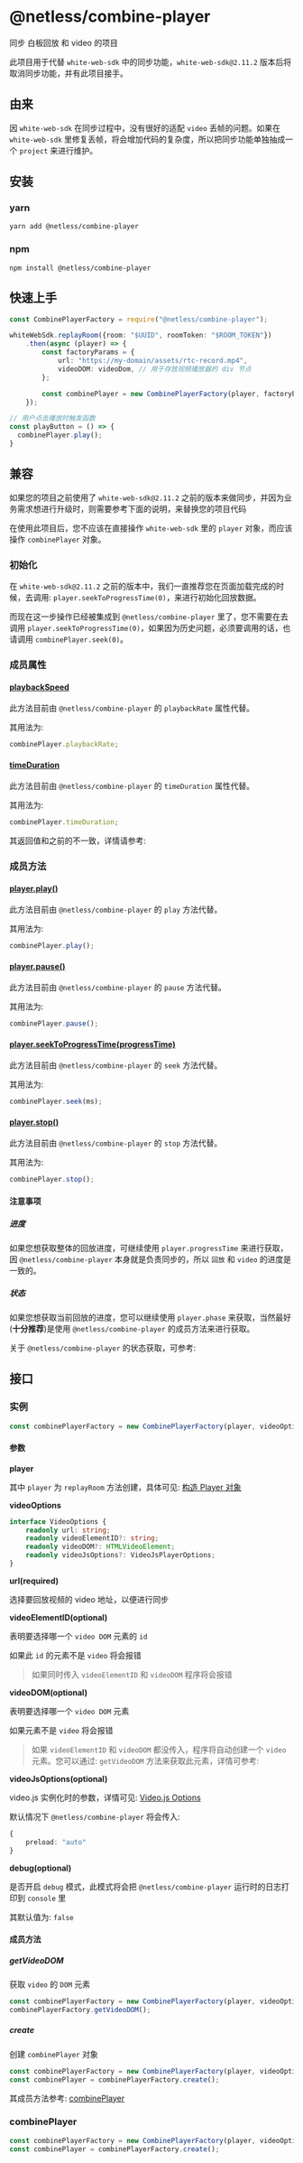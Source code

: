 # @netless/combine-player

同步 白板回放 和 video 的项目

此项目用于代替 `white-web-sdk` 中的同步功能，`white-web-sdk@2.11.2` 版本后将取消同步功能，并有此项目接手。

## 由来

因 `white-web-sdk` 在同步过程中，没有很好的适配 `video` 丢帧的问题。如果在 `white-web-sdk` 里修复丢帧，将会增加代码的复杂度，所以把同步功能单独抽成一个 `project` 来进行维护。

## 安装

### yarn

```shell
yarn add @netless/combine-player
```

### npm

```shell
npm install @netless/combine-player
```

## 快速上手

```typescript
const CombinePlayerFactory = require("@netless/combine-player");

whiteWebSdk.replayRoom({room: "$UUID", roomToken: "$ROOM_TOKEN"})
    .then(async (player) => {
        const factoryParams = {
            url: "https://my-domain/assets/rtc-record.mp4",
            videoDOM: videoDom, // 用于存放视频播放器的 div 节点
        };

        const combinePlayer = new CombinePlayerFactory(player, factoryParams).create(); 
    });

// 用户点击播放时触发函数
const playButton = () => {
  combinePlayer.play();
}
```

## 兼容

如果您的项目之前使用了 `white-web-sdk@2.11.2` 之前的版本来做同步，并因为业务需求想进行升级时，则需要参考下面的说明，来替换您的项目代码

在使用此项目后，您不应该在直接操作 `white-web-sdk` 里的 `player` 对象，而应该操作 `combinePlayer` 对象。

### 初始化

在 `white-web-sdk@2.11.2` 之前的版本中，我们一直推荐您在页面加载完成的时候，去调用: `player.seekToProgressTime(0)`，来进行初始化回放数据。

而现在这一步操作已经被集成到 `@netless/combine-player` 里了，您不需要在去调用 `player.seekToProgressTime(0)`，如果因为历史问题，必须要调用的话，也请调用 `combinePlayer.seek(0)`。

### 成员属性

#### [playbackSpeed](https://developer.netless.link/javascript-zh/home/player-methods#playbackspeed)

此方法目前由 `@netless/combine-player` 的 `playbackRate` 属性代替。

其用法为:

```typescript
combinePlayer.playbackRate;
```

#### [timeDuration](https://developer.netless.link/javascript-zh/home/player-methods#timeduration)

此方法目前由 `@netless/combine-player` 的 `timeDuration` 属性代替。

其用法为:

```typescript
combinePlayer.timeDuration;
```

其返回值和之前的不一致，详情请参考:

### 成员方法

#### [player.play()](https://developer.netless.link/javascript-zh/home/player-methods#play)

此方法目前由 `@netless/combine-player` 的 `play` 方法代替。

其用法为:

```typescript
combinePlayer.play();
```

#### [player.pause()](https://developer.netless.link/javascript-zh/home/player-methods#pause)

此方法目前由 `@netless/combine-player` 的 `pause` 方法代替。

其用法为:

```typescript
combinePlayer.pause();
```

#### [player.seekToProgressTime(progressTime)](https://developer.netless.link/javascript-zh/home/player-methods#seektoprogresstime)

此方法目前由 `@netless/combine-player` 的 `seek` 方法代替。

其用法为:

```typescript
combinePlayer.seek(ms);
```

#### [player.stop()](https://developer.netless.link/javascript-zh/home/player-methods#stop)

此方法目前由 `@netless/combine-player` 的 `stop` 方法代替。

其用法为:

```typescript
combinePlayer.stop();
```

#### 注意事项

##### 进度

如果您想获取整体的回放进度，可继续使用 `player.progressTime` 来进行获取，因 `@netless/combine-player` 本身就是负责同步的，所以 `回放` 和 `video` 的进度是一致的。

##### 状态

如果您想获取当前回放的进度，您可以继续使用 `player.phase` 来获取，当然最好(**十分推荐**)是使用 `@netless/combine-player` 的成员方法来进行获取。

关于 `@netless/combine-player` 的状态获取，可参考:

## 接口

### 实例

```typescript
const combinePlayerFactory = new CombinePlayerFactory(player, videoOptions, debug);
```

#### 参数

**player**

其中 `player` 为 `replayRoom` 方法创建，具体可见: [ 构造 Player 对象](https://developer.netless.link/javascript-zh/home/construct-room-and-player#%E6%9E%84%E9%80%A0-player-%E5%AF%B9%E8%B1%A1)

**videoOptions**

```typescript
interface VideoOptions {
    readonly url: string;
    readonly videoElementID?: string;
    readonly videoDOM?: HTMLVideoElement;
    readonly videoJsOptions?: VideoJsPlayerOptions;
}
```

**url(required)**

选择要回放视频的 video 地址，以便进行同步

**videoElementID(optional)**

表明要选择哪一个 `video DOM` 元素的 `id`

如果此 `id` 的元素不是 `video` 将会报错

> 如果同时传入 `videoElementID` 和 `videoDOM` 程序将会报错

**videoDOM(optional)**

表明要选择哪一个 `video DOM` 元素

如果元素不是 `video` 将会报错

> 如果 `videoElementID` 和 `videoDOM` 都没传入，程序将自动创建一个 `video` 元素。您可以通过: `getVideoDOM` 方法来获取此元素，详情可参考: 

**videoJsOptions(optional)**

video.js 实例化时的参数，详情可见: [Video.js Options](https://docs.videojs.com/tutorial-options.html)

默认情况下 `@netless/combine-player` 将会传入:

```typescript
{
    preload: "auto"
}
```

**debug(optional)**

是否开启 `debug` 模式，此模式将会把 `@netless/combine-player` 运行时的日志打印到 `console` 里

其默认值为: `false`

#### 成员方法

##### getVideoDOM

获取 `video` 的 `DOM` 元素

```typescript
const combinePlayerFactory = new CombinePlayerFactory(player, videoOptions, debug);
combinePlayerFactory.getVideoDOM();
```

##### create

创建 `combinePlayer` 对象

```typescript
const combinePlayerFactory = new CombinePlayerFactory(player, videoOptions, debug);
const combinePlayer = combinePlayerFactory.create();
```

其成员方法参考: [combinePlayer](#combinePlayer)

### combinePlayer

```typescript
const combinePlayerFactory = new CombinePlayerFactory(player, videoOptions, debug);
const combinePlayer = combinePlayerFactory.create();
```
